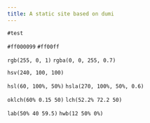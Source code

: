 ```yaml
---
title: A static site based on dumi
---
```


`#test`

`#ff000099`
`#ff00ff`

`rgb(255, 0, 1)`
`rgba(0, 0, 255, 0.7)`

`hsv(240, 100, 100)`

`hsl(60, 100%, 50%)`
`hsla(270, 100%, 50%, 0.6)`

`oklch(60% 0.15 50)`
`lch(52.2% 72.2 50)`

`lab(50% 40 59.5)`
`hwb(12 50% 0%)`
